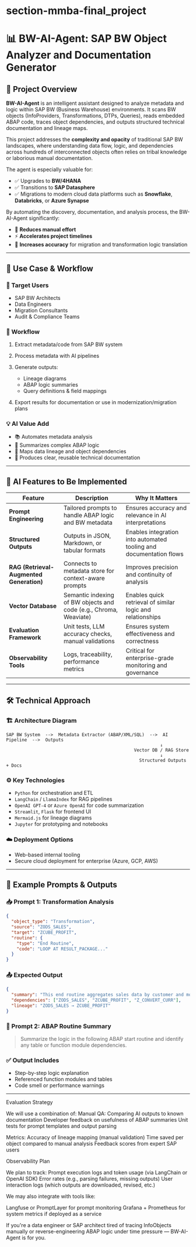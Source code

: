 # section-mmba-final_project
# 📊 BW-AI-Agent: SAP BW Object Analyzer and Documentation Generator

## 🚀 Project Overview

**BW-AI-Agent** is an intelligent assistant designed to analyze metadata and logic within SAP BW (Business Warehouse) environments. It scans BW objects (InfoProviders, Transformations, DTPs, Queries), reads embedded ABAP code, traces object dependencies, and outputs structured technical documentation and lineage maps.

This project addresses the **complexity and opacity** of traditional SAP BW landscapes, where understanding data flow, logic, and dependencies across hundreds of interconnected objects often relies on tribal knowledge or laborious manual documentation.

The agent is especially valuable for:

* ✅ Upgrades to **BW/4HANA**
* ✅ Transitions to **SAP Datasphere**
* ✅ Migrations to modern cloud data platforms such as **Snowflake**, **Databricks**, or **Azure Synapse**

By automating the discovery, documentation, and analysis process, the BW-AI-Agent significantly:

* 🔄 **Reduces manual effort**
* ⚡ **Accelerates project timelines**
* 🎯 **Increases accuracy** for migration and transformation logic translation

---

## 🧩 Use Case & Workflow

### 👥 Target Users

* SAP BW Architects
* Data Engineers
* Migration Consultants
* Audit & Compliance Teams

### 🔁 Workflow

1. Extract metadata/code from SAP BW system
2. Process metadata with AI pipelines
3. Generate outputs:

   * Lineage diagrams
   * ABAP logic summaries
   * Query definitions & field mappings
4. Export results for documentation or use in modernization/migration plans

### 💡 AI Value Add

* 📚 Automates metadata analysis
* 🧠 Summarizes complex ABAP logic
* 🔗 Maps data lineage and object dependencies
* 📝 Produces clear, reusable technical documentation

---


## 🤖 AI Features to Be Implemented

| Feature                                  | Description                                                       | Why It Matters                                                     |
| ---------------------------------------- | ----------------------------------------------------------------- | ------------------------------------------------------------------ |
| **Prompt Engineering**                   | Tailored prompts to handle ABAP logic and BW metadata             | Ensures accuracy and relevance in AI interpretations               |
| **Structured Outputs**                   | Outputs in JSON, Markdown, or tabular formats                     | Enables integration into automated tooling and documentation flows |
| **RAG (Retrieval-Augmented Generation)** | Connects to metadata store for context-aware prompts              | Improves precision and continuity of analysis                      |
| **Vector Database**                      | Semantic indexing of BW objects and code (e.g., Chroma, Weaviate) | Enables quick retrieval of similar logic and relationships         |
| **Evaluation Framework**                 | Unit tests, LLM accuracy checks, manual validations               | Ensures system effectiveness and correctness                       |
| **Observability Tools**                  | Logs, traceability, performance metrics                           | Critical for enterprise-grade monitoring and governance            |

---

## 🛠️ Technical Approach

### 🏗️ Architecture Diagram

```
SAP BW System  -->  Metadata Extractor (ABAP/XML/SQL)  -->  AI Pipeline  -->  Outputs
                                                           ↓
                                                 Vector DB / RAG Store
                                                           ↓
                                                   Structured Outputs + Docs
```

### ⚙️ Key Technologies

* `Python` for orchestration and ETL
* `LangChain` / `LlamaIndex` for RAG pipelines
* `OpenAI GPT-4` or `Azure OpenAI` for code summarization
* `Streamlit`, `Flask` for frontend UI
* `Mermaid.js` for lineage diagrams
* `Jupyter` for prototyping and notebooks

### ☁️ Deployment Options

* Web-based internal tooling
* Secure cloud deployment for enterprise (Azure, GCP, AWS)

---

## 💬 Example Prompts & Outputs

### 📥 Prompt 1: Transformation Analysis

```json
{
  "object_type": "Transformation",
  "source": "ZODS_SALES",
  "target": "ZCUBE_PROFIT",
  "routine": {
    "type": "End Routine",
    "code": "LOOP AT RESULT_PACKAGE..."
  }
}
```

### 📤 Expected Output

```json
{
  "summary": "This end routine aggregates sales data by customer and month, applying currency conversion via function module Z_CONVERT_CURR. Fields ZNET_SALES and ZGROSS_PROFIT are calculated.",
  "dependencies": ["ZODS_SALES", "ZCUBE_PROFIT", "Z_CONVERT_CURR"],
  "lineage": "ZODS_SALES → ZCUBE_PROFIT"
}
```

### 🧠 Prompt 2: ABAP Routine Summary

> Summarize the logic in the following ABAP start routine and identify any table or function module dependencies.

### ✅ Output Includes

* Step-by-step logic explanation
* Referenced function modules and tables
* Code smell or performance warnings

---


Evaluation Strategy

We will use a combination of:
	Manual QA: Comparing AI outputs to known documentation
	Developer feedback on usefulness of ABAP summaries
	Unit tests for prompt templates and output parsing

Metrics:
	Accuracy of lineage mapping (manual validation)
	Time saved per object compared to manual analysis
	Feedback scores from expert SAP users

Observability Plan

We plan to track:
	Prompt execution logs and token usage (via LangChain or OpenAI SDK)
	Error rates (e.g., parsing failures, missing outputs)
	User interaction logs (which outputs are downloaded, revised, etc.)

We may also integrate with tools like:

Langfuse or PromptLayer for prompt monitoring
Grafana + Prometheus for system metrics if deployed as a service

If you're a data engineer or SAP architect tired of tracing InfoObjects manually or reverse-engineering ABAP logic under time pressure — BW-AI-Agent is for you.

